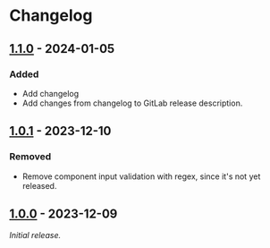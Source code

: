 # Changelog


## [1.1.0] - 2024-01-05

### Added
- Add changelog
- Add changes from changelog to GitLab release description.


## [1.0.1] - 2023-12-10

### Removed
- Remove component input validation with regex, since it's not yet released.


## [1.0.0] - 2023-12-09
_Initial release._


[1.1.0]: https://gitlab.com/vaz-projects/gitlab/-/releases/1.1.0
[1.0.1]: https://gitlab.com/vaz-projects/gitlab/-/releases/1.0.1
[1.0.0]: https://gitlab.com/vaz-projects/gitlab/-/releases/1.0.0